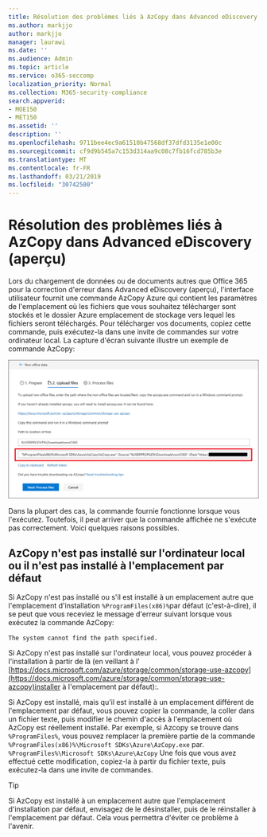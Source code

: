 ```yaml
---
title: Résolution des problèmes liés à AzCopy dans Advanced eDiscovery (aperçu)
ms.author: markjjo
author: markjjo
manager: laurawi
ms.date: ''
ms.audience: Admin
ms.topic: article
ms.service: o365-seccomp
localization_priority: Normal
ms.collection: M365-security-compliance
search.appverid:
- MOE150
- MET150
ms.assetid: ''
description: ''
ms.openlocfilehash: 9711bee4ec9a61510b47568df37dfd3135e1e00c
ms.sourcegitcommit: cf9d9b545a7c153d314aa9c08c7fb16fcd785b3e
ms.translationtype: MT
ms.contentlocale: fr-FR
ms.lasthandoff: 03/21/2019
ms.locfileid: "30742500"
---
```

# <a name="troubleshoot-azcopy-in-advanced-ediscovery-preview"></a>Résolution des problèmes liés à AzCopy dans Advanced eDiscovery (aperçu)

Lors du chargement de données ou de documents autres que Office 365 pour la correction d'erreur dans Advanced eDiscovery (aperçu), l'interface utilisateur fournit une commande AzCopy Azure qui contient les paramètres de l'emplacement où les fichiers que vous souhaitez télécharger sont stockés et le dossier Azure emplacement de stockage vers lequel les fichiers seront téléchargés. Pour télécharger vos documents, copiez cette commande, puis exécutez-la dans une invite de commandes sur votre ordinateur local.  La capture d'écran suivante illustre un exemple de commande AzCopy:

![Télécharger des fichiers non-Office 365](../media/46ba68f6-af11-4e70-bb91-5fc7973516e3.png)

Dans la plupart des cas, la commande fournie fonctionne lorsque vous l'exécutez. Toutefois, il peut arriver que la commande affichée ne s'exécute pas correctement. Voici quelques raisons possibles.

## <a name="azcopy-isnt-installed-on-the-local-computer-or-its-not-installed-in-the-default-location"></a>AzCopy n'est pas installé sur l'ordinateur local ou il n'est pas installé à l'emplacement par défaut

Si AzCopy n'est pas installé ou s'il est installé à un emplacement autre que l'emplacement d'installation `%ProgramFiles(x86)%`par défaut (c'est-à-dire), il se peut que vous receviez le message d'erreur suivant lorsque vous exécutez la commande AzCopy:

    The system cannot find the path specified.

Si AzCopy n'est pas installé sur l'ordinateur local, vous pouvez procéder à l'installation à partir de là (en veillant à l' [https://docs.microsoft.com/azure/storage/common/storage-use-azcopy](https://docs.microsoft.com/azure/storage/common/storage-use-azcopy)installer à l'emplacement par défaut):.


Si AzCopy est installé, mais qu'il est installé à un emplacement différent de l'emplacement par défaut, vous pouvez copier la commande, la coller dans un fichier texte, puis modifier le chemin d'accès à l'emplacement où AzCopy est réellement installé. Par exemple, si Azcopy se trouve dans `%ProgramFiles%`, vous pouvez remplacer la première partie de la commande `%ProgramFiles(x86)%\Microsoft SDKs\Azure\AzCopy.exe` par. `%ProgramFiles%\Microsoft SDKs\Azure\AzCopy` Une fois que vous avez effectué cette modification, copiez-la à partir du fichier texte, puis exécutez-la dans une invite de commandes.

> [!TIP]
> Si AzCopy est installé à un emplacement autre que l'emplacement d'installation par défaut, envisagez de le désinstaller, puis de le réinstaller à l'emplacement par défaut. Cela vous permettra d'éviter ce problème à l'avenir.